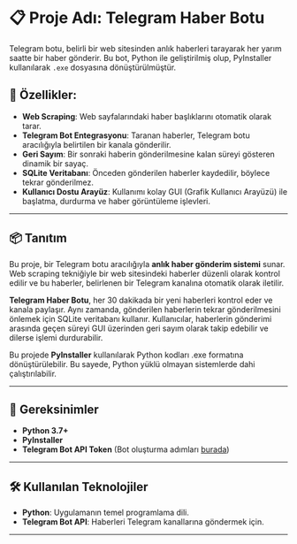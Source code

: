 # 📋 Proje Adı: **Telegram Haber Botu**

Telegram botu, belirli bir web sitesinden anlık haberleri tarayarak her yarım saatte bir haber gönderir. Bu bot, Python ile geliştirilmiş olup, PyInstaller kullanılarak `.exe` dosyasına dönüştürülmüştür.

## 🚀 Özellikler:
- **Web Scraping**: Web sayfalarındaki haber başlıklarını otomatik olarak tarar.
- **Telegram Bot Entegrasyonu**: Taranan haberler, Telegram botu aracılığıyla belirtilen bir kanala gönderilir.
- **Geri Sayım**: Bir sonraki haberin gönderilmesine kalan süreyi gösteren dinamik bir sayaç.
- **SQLite Veritabanı**: Önceden gönderilen haberler kaydedilir, böylece tekrar gönderilmez.
- **Kullanıcı Dostu Arayüz**: Kullanımı kolay GUI (Grafik Kullanıcı Arayüzü) ile başlatma, durdurma ve haber görüntüleme işlevleri.

---

## 📦 Tanıtım

Bu proje, bir Telegram botu aracılığıyla **anlık haber gönderim sistemi** sunar. Web scraping tekniğiyle bir web sitesindeki haberler düzenli olarak kontrol edilir ve bu haberler, belirlenen bir Telegram kanalına otomatik olarak iletilir.

**Telegram Haber Botu**, her 30 dakikada bir yeni haberleri kontrol eder ve kanala paylaşır. Aynı zamanda, gönderilen haberlerin tekrar gönderilmesini önlemek için SQLite veritabanı kullanır. Kullanıcılar, haberlerin gönderimi arasında geçen süreyi GUI üzerinden geri sayım olarak takip edebilir ve dilerse işlemi durdurabilir.

Bu projede **PyInstaller** kullanılarak Python kodları .exe formatına dönüştürülebilir. Bu sayede, Python yüklü olmayan sistemlerde dahi çalıştırılabilir.

---

## 🚧 Gereksinimler

- **Python 3.7+**
- **PyInstaller**
- **Telegram Bot API Token** (Bot oluşturma adımları [burada](https://core.telegram.org/bots#3-how-do-i-create-a-bot))

---

## 🛠 Kullanılan Teknolojiler

- **Python**: Uygulamanın temel programlama dili.
- **Telegram Bot API**: Haberleri Telegram kanallarına göndermek için.

---

